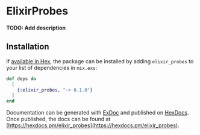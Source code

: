 # ElixirProbes

**TODO: Add description**

## Installation

If [available in Hex](https://hex.pm/docs/publish), the package can be installed
by adding `elixir_probes` to your list of dependencies in `mix.exs`:

```elixir
def deps do
  [
    {:elixir_probes, "~> 0.1.0"}
  ]
end
```

Documentation can be generated with [ExDoc](https://github.com/elixir-lang/ex_doc)
and published on [HexDocs](https://hexdocs.pm). Once published, the docs can
be found at [https://hexdocs.pm/elixir_probes](https://hexdocs.pm/elixir_probes).

